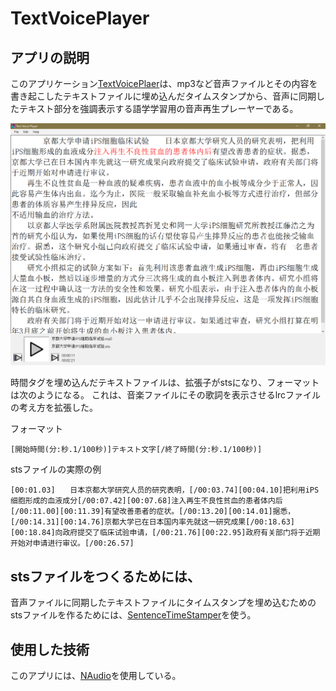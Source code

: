 # TextVoicePlayer


## アプリの説明
このアプリケーション[TextVoicePlaer](https://github.com/let-us-study-with-textvoice/TextVoicePlayer)は、mp3など音声ファイルとその内容を書き起こしたテキストファイルに埋め込んだタイムスタンプから、音声に同期したテキスト部分を強調表示する語学学習用の音声再生プレーヤーである。

![動作例](TextVoicePlayer動作画面.png)

時間タグを埋め込んだテキストファイルは、拡張子がstsになり、フォーマットは次のようになる。
これは、音楽ファイルにその歌詞を表示させるlrcファイルの考え方を拡張した。


フォーマット
```
[開始時間(分:秒.1/100秒)]テキスト文字[/終了時間(分:秒.1/100秒)]
```

stsファイルの実際の例
```
[00:01.03]　　日本京都大学研究人员的研究表明，[/00:03.74][00:04.10]把利用iPS细胞形成的血液成分[/00:07.42][00:07.68]注入再生不良性贫血的患者体内后[/00:11.00][00:11.39]有望改善患者的症状。[/00:13.20][00:14.01]据悉，[/00:14.31][00:14.76]京都大学已在日本国内率先就这一研究成果[/00:18.63][00:18.84]向政府提交了临床试验申请，[/00:21.76][00:22.95]政府有关部门将于近期开始对申请进行审议。[/00:26.57]
```


## stsファイルをつくるためには、
音声ファイルに同期したテキストファイルにタイムスタンプを埋め込むためのstsファイルを作るためには、[SentenceTimeStamper](https://github.com/let-us-study-with-textvoice/SentenceTimeStamper)を使う。


## 使用した技術
このアプリには、[NAudio](https://github.com/naudio/NAudio)を使用している。